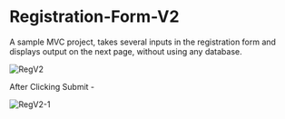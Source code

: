 # Registration-Form-V2
A sample MVC project, takes several inputs in the registration form and displays output on the next page, without using any database.

![RegV2](https://user-images.githubusercontent.com/60011248/123558601-c7bbf080-d7b4-11eb-8578-582bc2e5b4ab.PNG)

After Clicking Submit - 

![RegV2-1](https://user-images.githubusercontent.com/60011248/123558655-14073080-d7b5-11eb-8556-f7d9c187f6de.PNG)
